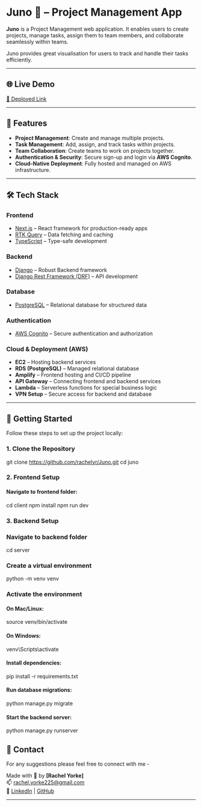 
# Juno 🚀 – Project Management App  

**Juno** is a Project Management web application. It enables users to create projects, manage tasks, assign them to team members, and collaborate seamlessly within teams.

Juno provides great visualisation for users to track and handle their tasks efficiently.

---

## 🌐 Live Demo

[🚀 Deployed Link](https://main.d7m56ktijbm4w.amplifyapp.com/) 

---

## 🌟 Features  
- **Project Management**: Create and manage multiple projects.  
- **Task Management**: Add, assign, and track tasks within projects.  
- **Team Collaboration**: Create teams to work on projects together.
- **Authentication & Security**: Secure sign-up and login via **AWS Cognito**.  
- **Cloud-Native Deployment**: Fully hosted and managed on AWS infrastructure.  

---

## 🛠 Tech Stack  

### Frontend  
- [Next.js](https://nextjs.org/) – React framework for production-ready apps  
- [RTK Query](https://redux-toolkit.js.org/rtk-query/overview) – Data fetching and caching 
- [TypeScript](https://www.typescriptlang.org/) – Type-safe development  

### Backend  
- [Django](https://www.djangoproject.com/) – Robust Backend framework
- [Django Rest Framework (DRF)](https://www.django-rest-framework.org/) – API development  

### Database  
- [PostgreSQL](https://www.postgresql.org/) – Relational database for structured data  

### Authentication  
- [AWS Cognito](https://aws.amazon.com/cognito/) – Secure authentication and authorization  

### Cloud & Deployment (AWS)  
- **EC2** – Hosting backend services  
- **RDS (PostgreSQL)** – Managed relational database  
- **Amplify** – Frontend hosting and CI/CD pipeline  
- **API Gateway** – Connecting frontend and backend services  
- **Lambda** – Serverless functions for special business logic  
- **VPN Setup** – Secure access for backend and database  

---

## 🚀 Getting Started  

Follow these steps to set up the project locally:  

### 1. Clone the Repository
git clone https://github.com/rachelyr/Juno.git
cd juno

### 2. Frontend Setup
#### Navigate to frontend folder:
cd client
npm install
npm run dev

### 3. Backend Setup
### Navigate to backend folder
cd server

### Create a virtual environment
python -m venv venv

### Activate the environment
#### On Mac/Linux:
source venv/bin/activate
#### On Windows:
venv\Scripts\activate

#### Install dependencies:
pip install -r requirements.txt

#### Run database migrations:
python manage.py migrate

#### Start the backend server:
python manage.py runserver

## 📧 Contact
For any suggestions please feel free to connect with me -

Made with 💙 by **[Rachel Yorke]**  
📫 rachel.yorke225@gmail.com  
🔗 [LinkedIn](www.linkedin.com/in/rachel-yorke-0a1814254) | [GitHub](https://github.com/rachelyr)

---
